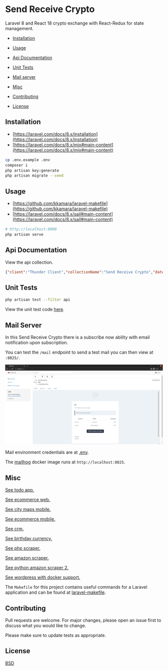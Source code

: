 # Send Receive Crypto

Laravel 8 and React 18 crypto exchange with React-Redux for state management.

* [Installation](#installation)

* [Usage](#usage)

* [Api Documentation](#api-documentation)

* [Unit Tests](#unit-tests)

* [Mail server](#mail-server)

* [Misc](#misc)

* [Contributing](#contributing)

* [License](#license)

## Installation
* [https://laravel.com/docs/8.x/installation](https://laravel.com/docs/8.x/installation)
* [https://laravel.com/docs/8.x/mix#main-content](https://laravel.com/docs/8.x/mix#main-content)

```bash
cp .env.example .env
composer i
php artisan key:generate
php artisan migrate --seed
```

## Usage

* [https://github.com/kkamara/laravel-makefile](https://github.com/kkamara/laravel-makefile)
* [https://laravel.com/docs/8.x/sail#main-content](https://laravel.com/docs/8.x/sail#main-content)

```bash
# http://localhost:8000
php artisan serve
```

## Api Documentation

View the api collection.

```json
{"client":"Thunder Client","collectionName":"Send Receive Crypto","dateExported":"2023-01-06T00:43:14.173Z","version":"1.1","folders":[],"requests":[{"_id":"f61f672e-3407-4196-9a34-c8bdc0f402f5","colId":"c0eef9f6-8e3a-4f07-a71b-7202525c3f90","containerId":"","name":"http://localhost:8000/api/exchange","url":"http://localhost:8000/api/exchange?base=GBP&symbols[]=USD&amount=5.66&symbols[]=EUR","method":"GET","sortNum":10000,"created":"2023-01-06T00:43:05.405Z","modified":"2023-01-06T00:43:05.405Z","headers":[],"params":[{"name":"base","value":"GBP","isPath":false},{"name":"symbols[]","value":"USD","isPath":false},{"name":"amount","value":"5.66","isPath":false},{"name":"symbols[]","value":"EUR","isPath":false}],"tests":[]}]}
```

## Unit Tests

```bash
php artisan test --filter api
```

View the unit test code [here](https://raw.githubusercontent.com/kkamara/laravel-react-boilerplate/develop/tests/Unit/Api/UsersTest.php).

## Mail Server

In this Send Receive Crypto there is a subscribe now ability with email notification upon subscription.

You can test the `/mail` endpoint to send a test mail you can then view at `:8025/`.

![docker-mailhog3.png](https://raw.githubusercontent.com/kkamara/useful/main/docker-mailhog3.png)

Mail environment credentials are at [.env](https://raw.githubusercontent.com/kkamara/laravel-react-boilerplate/develop/.env.example).

The [mailhog](https://github.com/mailhog/MailHog) docker image runs at `http://localhost:8025`.

## Misc

[See todo app.](https://github.com/kkamara/todo-app)

[See ecommerce web.](https://github.com/kkamara/ecommerce-web)

[See city maps mobile.](https://github.com/kkamara/city-maps-mobile)

[See ecommerce mobile.](https://github.com/kkamara/ecommerce-mobile)

[See crm.](https://github.com/kkamara/crm)

[See birthday currency.](https://github.com/kkamara/birthday-currency)

[See php scraper.](https://github.com/kkamara/php-scraper)

[See amazon scraper.](https://github.com/kkamara/amazon-scraper)

[See python amazon scraper 2.](https://github.com/kkamara/selenium-py)

[See wordpress with docker support.](https://github.com/kkamara/wordpress)

The `Makefile` for this project contains useful commands for a Laravel application and can be found at [laravel-makefile](https://github.com/kkamara/laravel-makefile).

## Contributing
Pull requests are welcome. For major changes, please open an issue first to discuss what you would like to change.

Please make sure to update tests as appropriate.

## License
[BSD](https://opensource.org/licenses/BSD-3-Clause)

